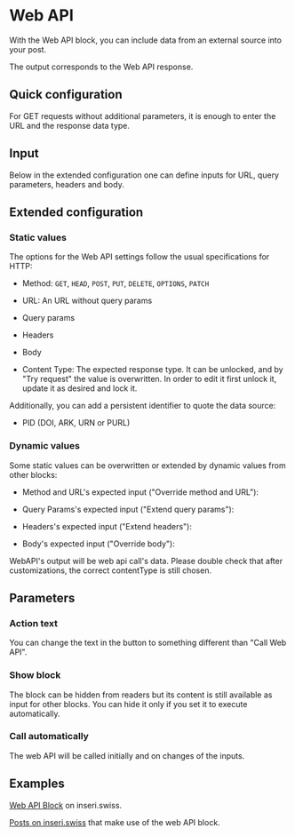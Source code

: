 # Web API

With the Web API block, you can include data from an external source into your post.

The output corresponds to the Web API response.

## Quick configuration

For GET requests without additional parameters, it is enough to enter the URL and the response data type.

## Input

Below in the extended configuration one can define inputs for URL, query parameters, headers and body.

## Extended configuration

### Static values

The options for the Web API settings follow the usual specifications for HTTP:

- Method: `GET`, `HEAD`, `POST`, `PUT`, `DELETE`, `OPTIONS`, `PATCH`

- URL: An URL without query params

- Query params

- Headers

- Body

- Content Type: The expected response type. It can be unlocked, and by "Try request" the value is overwritten. In order to edit it first unlock it, update it as desired and lock it.

Additionally, you can add a persistent identifier to quote the data source:

- PID (DOI, ARK, URN or PURL)

### Dynamic values

Some static values can be overwritten or extended by dynamic values from other blocks:

- Method and URL's expected input ("Override method and URL"):

- Query Params's expected input ("Extend query params"):

- Headers's expected input ("Extend headers"):

- Body's expected input ("Override body"):

WebAPI's output will be web api call's data. Please double check that after customizations, the correct contentType is still chosen.

## Parameters

### Action text

You can change the text in the button to something different than "Call Web API".

### Show block

The block can be hidden from readers but its content is still available as input for other blocks. You can hide it only if you set it to execute automatically.

### Call automatically

The web API will be called initially and on changes of the inputs.

## Examples

[Web API Block](https://inseri.swiss/2023/01/web-api-block/) on inseri.swiss.

[Posts on inseri.swiss](https://inseri.swiss/tag/web-api/) that make use of the web API block.
